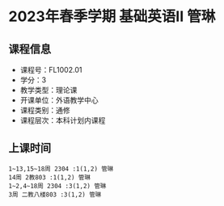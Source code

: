 # 2023年春季学期 基础英语II 管琳






## 课程信息

- 课程号：FL1002.01
- 学分：3
- 教学类型：理论课
- 开课单位：外语教学中心
- 课程类别：通修
- 课程层次：本科计划内课程

## 上课时间

```
1~13,15~18周 2304 :1(1,2) 管琳
14周 2教803 :1(1,2) 管琳
1~2,4~18周 2304 :3(1,2) 管琳
3周 二教八楼803 :3(1,2) 管琳
```


